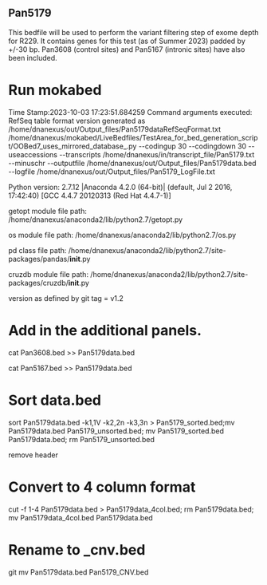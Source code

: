 ## Pan5179

This bedfile will be used to perform the variant filtering step of exome depth for R229. It contains genes for this test (as of Summer 2023) padded by +/-30 bp. Pan3608 (control sites) and Pan5167 (intronic sites) have also been included.

# Run mokabed
Time Stamp:2023-10-03 17:23:51.684259
Command arguments executed:
RefSeq table format version generated as /home/dnanexus/out/Output_files/Pan5179dataRefSeqFormat.txt
/home/dnanexus/mokabed/LiveBedfiles/TestArea_for_bed_generation_script/OOBed7_uses_mirrored_database_.py --codingup 30 --codingdown 30 --useaccessions --transcripts /home/dnanexus/in/transcript_file/Pan5179.txt --minuschr --outputfile /home/dnanexus/out/Output_files/Pan5179data.bed --logfile /home/dnanexus/out/Output_files/Pan5179_LogFile.txt 

 Python version: 2.7.12 |Anaconda 4.2.0 (64-bit)| (default, Jul  2 2016, 17:42:40) 
[GCC 4.4.7 20120313 (Red Hat 4.4.7-1)]

 getopt module file path: /home/dnanexus/anaconda2/lib/python2.7/getopt.py

 os module file path: /home/dnanexus/anaconda2/lib/python2.7/os.py

 pd class file path: /home/dnanexus/anaconda2/lib/python2.7/site-packages/pandas/__init__.py

 cruzdb module file path: /home/dnanexus/anaconda2/lib/python2.7/site-packages/cruzdb/__init__.py

version as defined by git tag = v1.2

# Add in the additional panels.
cat Pan3608.bed >> Pan5179data.bed

cat Pan5167.bed >> Pan5179data.bed

# Sort data.bed
sort Pan5179data.bed -k1,1V -k2,2n -k3,3n > Pan5179_sorted.bed;mv Pan5179data.bed Pan5179_unsorted.bed; mv Pan5179_sorted.bed Pan5179data.bed; rm Pan5179_unsorted.bed

remove header

# Convert to 4 column format
cut -f 1-4 Pan5179data.bed > Pan5179data_4col.bed; rm Pan5179data.bed; mv Pan5179data_4col.bed Pan5179data.bed

# Rename to _cnv.bed
git mv Pan5179data.bed Pan5179_CNV.bed